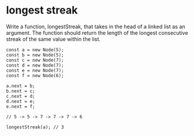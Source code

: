 # longest streak

Write a function, longestStreak, that takes in the head of a linked list as an argument. The function should return the length of the longest consecutive streak of the same value within the list.

```
const a = new Node(5);
const b = new Node(5);
const c = new Node(7);
const d = new Node(7);
const e = new Node(7);
const f = new Node(6);

a.next = b;
b.next = c;
c.next = d;
d.next = e;
e.next = f;

// 5 -> 5 -> 7 -> 7 -> 7 -> 6

longestStreak(a); // 3
```
